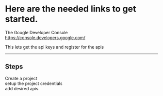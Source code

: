 # Here are the needed links to get started.

The Google Developer Console<br>
https://console.developers.google.com/<br>

This lets get the api keys and register for the apis

___

## Steps

Create a project<br>
setup the project credentials<br>
add desired apis<br>
